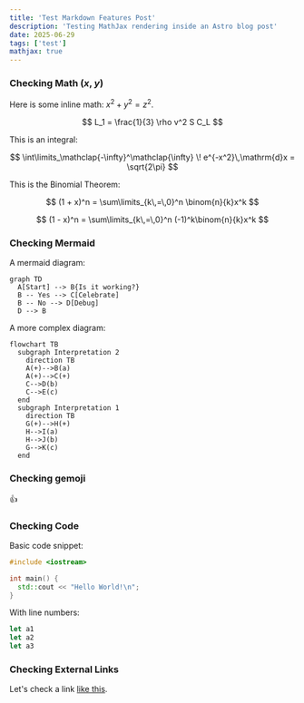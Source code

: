 ```yaml
---
title: 'Test Markdown Features Post'
description: 'Testing MathJax rendering inside an Astro blog post'
date: 2025-06-29
tags: ['test']
mathjax: true
---
```


### Checking Math ($x$, $y$)

<!-- ## Checking Math -->

Here is some inline math: $x^2 + y^2 = z^2$.

$$
L_1 = \frac{1}{3} \rho v^2 S C_L
$$

This is an integral:

$$
\int\limits_\mathclap{-\infty}^\mathclap{\infty} \! e^{-x^2}\,\mathrm{d}x = \sqrt{2\pi}
$$

<!-- $$
\int\limits_{-\infty}^{\infty} \! e^{-x^2}\,\mathrm{d}x = \sqrt{2\pi}
$$ -->

This is the Binomial Theorem:

$$
(1 + x)^n = \sum\limits_{k\,=\,0}^n \binom{n}{k}x^k
$$

$$
(1 - x)^n = \sum\limits_{k\,=\,0}^n (-1)^k\binom{n}{k}x^k
$$

### Checking Mermaid

A mermaid diagram:

```mermaid
graph TD
  A[Start] --> B{Is it working?}
  B -- Yes --> C[Celebrate]
  B -- No --> D[Debug]
  D --> B
```

A more complex diagram:

```mermaid
flowchart TB
  subgraph Interpretation 2
    direction TB
    A(+)-->B(a)
    A(+)-->C(+)
    C-->D(b)
    C-->E(c)
  end
  subgraph Interpretation 1
    direction TB
    G(+)-->H(+)
    H-->I(a)
    H-->J(b)
    G-->K(c)
  end
```

### Checking gemoji

:+1:

### Checking Code

Basic code snippet:

```cpp
#include <iostream>

int main() {
  std::cout << "Hello World!\n";
}
```

With line numbers:

```js showLineNumbers=true
let a1
let a2
let a3
```

### Checking External Links

Let's check a link [like this](https://www.mathjax.org/).
